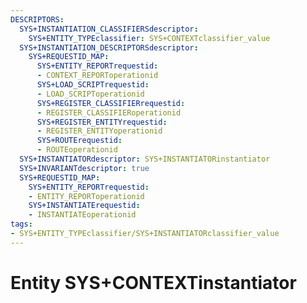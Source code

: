 ```yaml
---
DESCRIPTORS:
  SYS+INSTANTIATION_CLASSIFIERSdescriptor:
    SYS+ENTITY_TYPEclassifier: SYS+CONTEXTclassifier_value
  SYS+INSTANTIATION_DESCRIPTORSdescriptor:
    SYS+REQUESTID_MAP:
      SYS+ENTITY_REPORTrequestid:
      - CONTEXT_REPORToperationid
      SYS+LOAD_SCRIPTrequestid:
      - LOAD_SCRIPToperationid
      SYS+REGISTER_CLASSIFIERrequestid:
      - REGISTER_CLASSIFIERoperationid
      SYS+REGISTER_ENTITYrequestid:
      - REGISTER_ENTITYoperationid
      SYS+ROUTErequestid:
      - ROUTEoperationid
  SYS+INSTANTIATORdescriptor: SYS+INSTANTIATORinstantiator
  SYS+INVARIANTdescriptor: true
  SYS+REQUESTID_MAP:
    SYS+ENTITY_REPORTrequestid:
    - ENTITY_REPORToperationid
    SYS+INSTANTIATErequestid:
    - INSTANTIATEoperationid
tags:
- SYS+ENTITY_TYPEclassifier/SYS+INSTANTIATORclassifier_value
---
```

# Entity SYS+CONTEXTinstantiator

